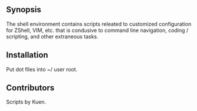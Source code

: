 ## Synopsis
The shell environment contains scripts releated to customized configuration for ZShell, VIM, etc. that is condusive to command line navigation, coding / scripting, and other extraneous tasks.

## Installation
Put dot files into ~/ user root.

## Contributors
Scripts by Kuen.
